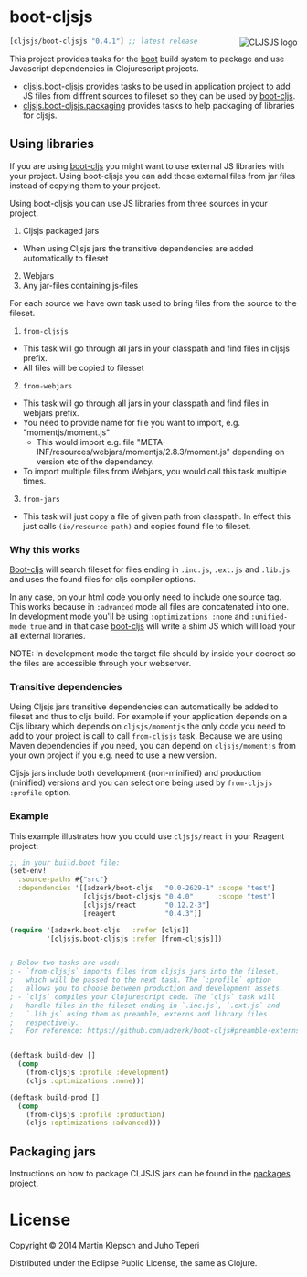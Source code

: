 # boot-cljsjs

<img src="https://dl.dropboxusercontent.com/u/453692/cljsjs-logo.png"
  alt="CLJSJS logo" align="right" />

[](dependency)
```clojure
[cljsjs/boot-cljsjs "0.4.1"] ;; latest release
```
[](/dependency)

This project provides tasks for the [boot][boot] build system to
package and use Javascript dependencies in Clojurescript projects.

- [cljsjs.boot-cljsjs][main-ns] provides tasks to be used in application
  project to add JS files from diffrent sources to fileset so they can
  be used by [boot-cljs][boot-cljs].
- [cljsjs.boot-cljsjs.packaging][packaging-ns] provides tasks to help
  packaging of libraries for cljsjs.

## Using libraries

If you are using [boot-cljs][boot-cljs] you might want to use external
JS libraries with your project. Using boot-cljsjs you can add those
external files from jar files instead of copying them to your project.

Using boot-cljsjs you can use JS libraries from three sources in your
project.

1. Cljsjs packaged jars
  - When using Cljsjs jars the transitive dependencies are added automatically to fileset
2. Webjars
3. Any jar-files containing js-files

For each source we have own task used to bring files from the source
to the fileset.

1. `from-cljsjs`
  - This task will go through all jars in your classpath and find
    files in cljsjs prefix.
  - All files will be copied to filesset
2. `from-webjars`
  - This task will go through all jars in your classpath and find
    files in webjars prefix.
  - You need to provide name for file you want to import,
    e.g. "momentjs/moment.js"
    - This would import e.g. file
      "META-INF/resources/webjars/momentjs/2.8.3/moment.js" depending
      on version etc of the dependancy.
  - To import multiple files from Webjars, you would call this task
    multiple times.
3. `from-jars`
  - This task will just copy a file of given path from classpath. In
  effect this just calls `(io/resource path)` and copies found file to
  fileset.

### Why this works

[Boot-cljs][boot-cljs] will search fileset for files ending in
`.inc.js`, `.ext.js` and `.lib.js` and uses the found files for cljs
compiler options.

In any case, on your html code you only need to include one source
tag.  This works because in `:advanced` mode all files are
concatenated into one.  In development mode you'll be using
`:optimizations :none` and `:unified-mode true` and in that case
[boot-cljs][boot-cljs] will write a shim JS which will load your all
external libraries.

NOTE: In development mode the target file should by inside your
docroot so the files are accessible through your webserver.

### Transitive dependencies

Using Cljsjs jars transitive dependencies can automatically be added to fileset and thus to cljs build.
For example if your application depends on a Cljs library which depends on `cljsjs/momentjs` the only code you
need to add to your project is call to call `from-cljsjs` task. Because we are using Maven dependencies if you need, you can depend on `cljsjs/momentjs` from your own project if you e.g. need to use a new version.

Cljsjs jars include both development (non-minified) and production (minified) versions and you can select one being used by `from-cljsjs` `:profile` option.

### Example

This example illustrates how you could use `cljsjs/react` in your Reagent project:

```clj
;; in your build.boot file:
(set-env!
  :source-paths #{"src"}
  :dependencies '[[adzerk/boot-cljs   "0.0-2629-1" :scope "test"]
                  [cljsjs/boot-cljsjs "0.4.0"      :scope "test"]
                  [cljsjs/react       "0.12.2-3"]
                  [reagent            "0.4.3"]]

(require '[adzerk.boot-cljs   :refer [cljs]]
         '[cljsjs.boot-cljsjs :refer [from-cljsjs]])


; Below two tasks are used:
; - `from-cljsjs` imports files from cljsjs jars into the fileset,
;   which will be passed to the next task. The `:profile` option
;   allows you to choose between production and development assets.
; - `cljs` compiles your Clojurescript code. The `cljs` task will
;   handle files in the fileset ending in `.inc.js`, `.ext.js` and
;   `.lib.js` using them as preamble, externs and library files
;   respectively.
;   For reference: https://github.com/adzerk/boot-cljs#preamble-externs-and-lib-files


(deftask build-dev []
  (comp
    (from-cljsjs :profile :development)
    (cljs :optimizations :none)))

(deftask build-prod []
  (comp
    (from-cljsjs :profile :production)
    (cljs :optimizations :advanced)))
```

## Packaging jars

Instructions on how to package CLJSJS jars can be found in the [packages project][cljsjs-packages].

# License

Copyright © 2014 Martin Klepsch and Juho Teperi

Distributed under the Eclipse Public License, the same as Clojure.

[boot]: https://github.com/boot-clj/boot
[cljsjs-packages]: https://github.com/cljsjs/packages
[packaging-ns]: src/cljsjs/boot_cljsjs/packaging.clj
[main-ns]: src/cljsjs/boot_cljsjs.clj
[boot-cljs]: https://github.com/adzerk/boot-cljs
[cljsjs-react]: https://github.com/cljsjs/packages/tree/master/react
